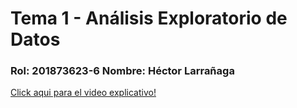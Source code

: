 # Tema 1 - Análisis Exploratorio de Datos
### Rol: 201873623-6 Nombre: Héctor Larrañaga

[Click aqui para el video explicativo!](https://drive.google.com/open?id=1QLBFTqdlHgp7qnSA0ua5Aw1y85ZwSC4y)
